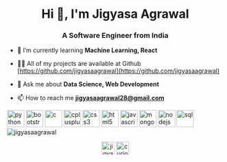 <h1 align="center">Hi 👋, I'm Jigyasa Agrawal</h1>
<h3 align="center">A Software Engineer from India</h3>

- 🌱 I’m currently learning **Machine Learning, React**

- 👨‍💻 All of my projects are available at Github [https://github.com/jigyasaagrawal](https://github.com/jigyasaagrawal)

- 💬 Ask me about **Data Science, Web Development**

- 📫 How to reach me **jigyasaagrawal28@gmail.com**

<p align="left"><img 
src="https://devicons.github.io/devicon/devicon.git/icons/python/python-original.svg" alt="python" width="40" height="40"/> <img 
src="https://devicons.github.io/devicon/devicon.git/icons/bootstrap/bootstrap-plain.svg" alt="bootstrap" width="40" height="40"/> <img src="https://devicons.github.io/devicon/devicon.git/icons/c/c-original.svg" alt="c" width="40" height="40"/> <img src="https://devicons.github.io/devicon/devicon.git/icons/cplusplus/cplusplus-original.svg" alt="cplusplus" width="40" height="40"/> <img src="https://devicons.github.io/devicon/devicon.git/icons/css3/css3-original-wordmark.svg" alt="css3" width="40" height="40"/> <img 
src="https://devicons.github.io/devicon/devicon.git/icons/html5/html5-original-wordmark.svg" alt="html5" width="40" height="40"/> <img src="https://devicons.github.io/devicon/devicon.git/icons/javascript/javascript-original.svg" alt="javascript" width="40" height="40"/> <img src="https://devicons.github.io/devicon/devicon.git/icons/mongodb/mongodb-original-wordmark.svg" alt="mongodb" width="40" height="40"/> <img src="https://devicons.github.io/devicon/devicon.git/icons/nodejs/nodejs-original-wordmark.svg" alt="nodejs" width="40" height="40"/> <img 
src="https://devicons.github.io/devicon/devicon.git/icons/sql/sql-original.svg" alt="sql" width="40" height="40"/> <img 


<img align="center" src="https://github-readme-stats.vercel.app/api?username=jigyasaagrawal&show_icons=true" alt="jigyasaagrawal" />

<p align="center">
<a href="https://www.linkedin.com/in/jigyasaagrawal/" target="blank"><img align="center" src="https://cdn.jsdelivr.net/npm/simple-icons@3.0.1/icons/linkedin.svg" alt="jigyasaagrawal" height="30" width="30" /></a>
<a href="https://instagram.com/curiosity___28" target="blank"><img align="center" src="https://cdn.jsdelivr.net/npm/simple-icons@3.0.1/icons/instagram.svg" alt="curiosity___28" height="30" width="30" /></a>
</p>

